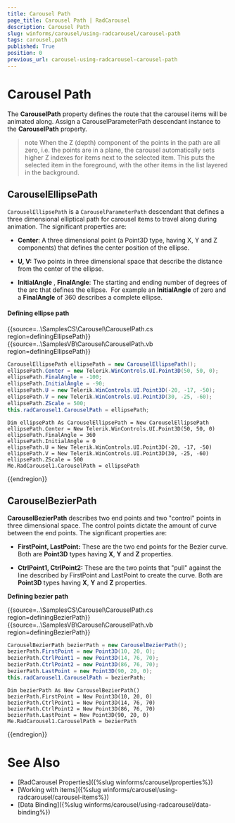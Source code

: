 ```yaml
---
title: Carousel Path
page_title: Carousel Path | RadCarousel
description: Carousel Path
slug: winforms/carousel/using-radcarousel/carousel-path
tags: carousel,path
published: True
position: 0
previous_url: carousel-using-radcarousel-carousel-path
---
```


# Carousel Path

The __CarouselPath__ property defines the route that the carousel items will be animated along. Assign a CarouselParameterPath descendant instance to the  __CarouselPath__ property.

>note When the Z (depth) component of the points in the path are all zero, i.e. the points are in a plane, the carousel automatically sets higher Z indexes for items next to the selected item. This puts the selected item in the foreground, with the other items in the list layered in the background.
>


## CarouselEllipsePath

`CarouselEllipsePath` is a `CarouselParameterPath` descendant that defines a three dimensional elliptical path for carousel items to travel along during animation. The significant properties are:

* __Center__: A three dimensional point (a Point3D type, having X, Y and Z components) that defines the center position of the ellipse.

* __U, V:__ Two points in three dimensional space that describe the distance from the center of the ellipse.

* __InitialAngle__ , __FinalAngle__: The starting and ending number of degrees of the arc that defines the ellipse.  For example an __InitialAngle__ of zero and a __FinalAngle__ of 360 describes a complete ellipse.

#### Defining ellipse path

{{source=..\SamplesCS\Carousel\CarouselPath.cs region=definingEllipsePath}} 
{{source=..\SamplesVB\Carousel\CarouselPath.vb region=definingEllipsePath}} 

````C#
CarouselEllipsePath ellipsePath = new CarouselEllipsePath();
ellipsePath.Center = new Telerik.WinControls.UI.Point3D(50, 50, 0);
ellipsePath.FinalAngle = -100;
ellipsePath.InitialAngle = -90;
ellipsePath.U = new Telerik.WinControls.UI.Point3D(-20, -17, -50);
ellipsePath.V = new Telerik.WinControls.UI.Point3D(30, -25, -60);
ellipsePath.ZScale = 500;
this.radCarousel1.CarouselPath = ellipsePath;

````
````VB.NET
Dim ellipsePath As CarouselEllipsePath = New CarouselEllipsePath
ellipsePath.Center = New Telerik.WinControls.UI.Point3D(50, 50, 0)
ellipsePath.FinalAngle = 360
ellipsePath.InitialAngle = 0
ellipsePath.U = New Telerik.WinControls.UI.Point3D(-20, -17, -50)
ellipsePath.V = New Telerik.WinControls.UI.Point3D(30, -25, -60)
ellipsePath.ZScale = 500
Me.RadCarousel1.CarouselPath = ellipsePath

````

{{endregion}} 


## CarouselBezierPath

__CarouselBezierPath__ describes two end points and two "control" points in three dimensional space. The control points dictate the amount of curve between the end points. The significant properties are:

* __FirstPoint, LastPoint:__ These are the two end points for the Bezier curve. Both are __Point3D__ types having __X__, __Y__ and __Z__ properties.

* __CtrlPoint1, CtrlPoint2:__ These are the two points that "pull" against the line described by FirstPoint and LastPoint to create the curve. Both are __Point3D__ types having __X__, __Y__ and __Z__ properties.

__Defining bezier path__


{{source=..\SamplesCS\Carousel\CarouselPath.cs region=definingBezierPath}} 
{{source=..\SamplesVB\Carousel\CarouselPath.vb region=definingBezierPath}} 

````C#
CarouselBezierPath bezierPath = new CarouselBezierPath();
bezierPath.FirstPoint = new Point3D(10, 20, 0);
bezierPath.CtrlPoint1 = new Point3D(14, 76, 70);
bezierPath.CtrlPoint2 = new Point3D(86, 76, 70);
bezierPath.LastPoint = new Point3D(90, 20, 0);
this.radCarousel1.CarouselPath = bezierPath;

````
````VB.NET
Dim bezierPath As New CarouselBezierPath()
bezierPath.FirstPoint = New Point3D(10, 20, 0)
bezierPath.CtrlPoint1 = New Point3D(14, 76, 70)
bezierPath.CtrlPoint2 = New Point3D(86, 76, 70)
bezierPath.LastPoint = New Point3D(90, 20, 0)
Me.RadCarousel1.CarouselPath = bezierPath

````

{{endregion}} 


# See Also

 * [RadCarousel Properties]({%slug winforms/carousel/properties%})
 * [Working with items]({%slug  winforms/carousel/using-radcarousel/carousel-items%})
 * [Data Binding]({%slug winforms/carousel/using-radcarousel/data-binding%})
